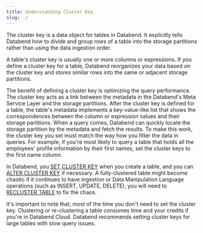 ```yaml
---
title: Understanding Cluster Key
slug: ./
---
```


The cluster key is a data object for tables in Databend. It explicitly tells Databend how to divide and group rows of a table into the storage partitions rather than using the data ingestion order. 

A table's cluster key is usually one or more columns or expressions. If you define a cluster key for a table, Databend reorganizes your data based on the cluster key and stores similar rows into the same or adjacent storage partitions.

The benefit of defining a cluster key is optimizing the query performance.   The cluster key acts as a link between the metadata in the Databend's Meta Service Layer and the storage partitions. After the cluster key is defined for a table, the table's metadata implements a key-value-like list that shows the correspondences between the column or expression values and their storage partitions. When a query comes, Databend can quickly locate the storage partition by the metadata and fetch the results. To make this work, the cluster key you set must match the way how you filter the data in queries. For example, if you're most likely to query a table that holds all the employees' profile information by their first names, set the cluster keys to the first name column.

In Databend, you [SET CLUSTER KEY](dml-set-cluster-key.md) when you create a table, and you can [ALTER CLUSTER KEY](dml-alter-cluster-key.md) if necessary. A fully-clustered table might become chaotic if it continues to have ingestion or Data Manipulation Language operations (such as INSERT, UPDATE, DELETE), you will need to [RECLUSTER TABLE](./dml-recluster-table.md) to fix the chaos.

It's important to note that, most of the time you don't need to set the cluster key. Clustering or re-clustering a table consumes time and your credits if you're in Databend Cloud. Databend recommends setting cluster keys for large tables with slow query issues.